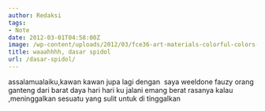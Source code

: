 ```yaml
---
author: Redaksi
tags:
- Note
date: 2012-03-01T04:58:00Z
image: /wp-content/uploads/2012/03/fce36-art-materials-colorful-colors-284082.jpg
title: waaahhhh, dasar spidol
url: /dasar-spidol/
---
```


assalamualaiku,kawan kawan jupa lagi dengan  saya weeldone fauzy orang ganteng dari barat daya hari hari ku jalani emang berat rasanya kalau ,meninggalkan sesuatu yang sulit untuk di tinggalkan    
